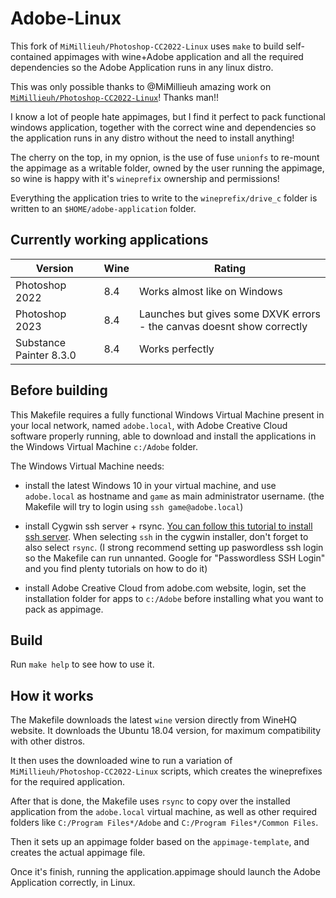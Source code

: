 # Adobe-Linux
This fork of `MiMillieuh/Photoshop-CC2022-Linux` uses `make` to build self-contained appimages with wine+Adobe application and all the required dependencies so the Adobe Application runs in any linux distro. 

This was only possible thanks to @MiMillieuh amazing work on [`MiMillieuh/Photoshop-CC2022-Linux`](https://github.com/MiMillieuh/Photoshop-CC2022-Linux)! Thanks man!! 

I know a lot of people hate appimages, but I find it perfect to pack functional windows application, together with the correct wine and dependencies so the application runs in any distro without the need to install anything!

The cherry on the top, in my opnion, is the use of fuse `unionfs` to re-mount the appimage as a writable folder, owned by the user running the appimage, so wine is happy with it's `wineprefix` ownership and permissions! 

Everything the application tries to write to the `wineprefix/drive_c` folder is written to an `$HOME/adobe-application` folder.

## Currently working applications
| Version  | Wine | Rating |
| ------------- | ------------- | ------------- |
| Photoshop 2022 | 8.4 | Works almost like on Windows  |
| Photoshop 2023 | 8.4 |Launches but gives some DXVK errors - the canvas doesnt show correctly |
| Substance Painter 8.3.0 | 8.4 | Works perfectly |

## Before building
This Makefile requires a fully functional Windows Virtual Machine present in your local network, named `adobe.local`, with Adobe Creative Cloud software properly running, able to download and install the applications in the Windows Virtual Machine `c:/Adobe` folder. 

The Windows Virtual Machine needs:

  * install the latest Windows 10 in your virtual machine, and use `adobe.local` as hostname and `game` as main administrator username. (the Makefile will try to login using `ssh game@adobe.local`)

  * install Cygwin ssh server + rsync. [You can follow this tutorial to install ssh server](https://7thzero.com/blog/how-to-install-cygwin-and-configure-ssh). When selecting `ssh` in the cygwin installer, don't forget to also select `rsync`. (I strong recommend setting up paswordless ssh login so the Makefile can run unnanted. Google for "Passwordless SSH Login" and you find plenty tutorials on how to do it)

  * install Adobe Creative Cloud from adobe.com website, login, set the installation folder for apps to `c:/Adobe` before installing what you want to pack as appimage.

## Build
Run `make help` to see how to use it. 

## How it works
The Makefile downloads the latest `wine` version directly from WineHQ website. It downloads the Ubuntu 18.04 version, for maximum compatibility with other distros.

It then uses the downloaded wine to run a variation of `MiMillieuh/Photoshop-CC2022-Linux` scripts, which creates the wineprefixes for the required application. 

After that is done, the Makefile uses `rsync` to copy over the installed application from the `adobe.local` virtual machine, as well as other required folders like `C:/Program Files*/Adobe` and `C:/Program Files*/Common Files`. 

Then it sets up an appimage folder based on the `appimage-template`, and creates the actual appimage file. 

Once it's finish, running the application.appimage should launch the Adobe Application correctly, in Linux. 




